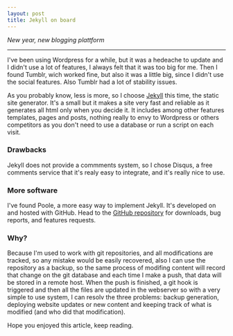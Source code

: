 ```yaml
---
layout: post
title: Jekyll on board
---
```


*New year, new blogging plattform*

-----

I've been using Wordpress for a while, but it was a hedeache to update and I didn't use a lot of features, I always felt that it was too big for me. Then I found Tumblr, wich worked fine, but also it was a little big, since I didn't use the social features. Also Tumblr had a lot of stability issues.

As you probably know, less is more, so I choose [Jekyll](http://jekyllrb.com) this time, the static site generator. It's a small but it makes a site very fast and reliable as it generates all html only when you decide it. It includes among other features templates, pages and posts, nothing really to envy to Wordpress or others <bigger> competitors as you don't need to use a database or run a script on each visit.

### Drawbacks

Jekyll does not provide a commments system, so I chose Disqus, a free comments service that it's realy easy to integrate, and it's really nice to use.

### More software

I've found Poole, a more easy way to implement Jekyll. It's developed on and hosted with GitHub. Head to the <a href="https://github.com/poole/poole">GitHub repository</a> for downloads, bug reports, and features requests.

### Why?

Because I'm used to work with git repositories, and all modifications are tracked, so any mistake would be easily recovered, also I can use the repository as a backup, so the same process of modifing content will record that change on the git database and each time I make a push, that data will be stored in a remote host. When the push is finished, a git hook is triggered and then all the files are updated in the webserver so with a very simple to use system, I can resolv the three problems: backup generation, deploying website updates or new content and keeping track of what is modified (and who did that modification).

Hope you enjoyed this article, keep reading.
